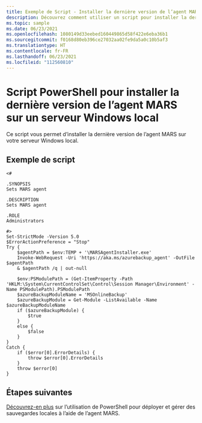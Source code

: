 ```yaml
---
title: Exemple de Script - Installer la dernière version de l’agent MARS sur des serveurs Windows locaux
description: Découvrez comment utiliser un script pour installer la dernière version de l’agent MARS sur vos serveurs Windows locaux dans un compte de stockage.
ms.topic: sample
ms.date: 06/23/2021
ms.openlocfilehash: 1080149d33eebed160449865d58f422e6eba36b1
ms.sourcegitcommit: f0168d80eb396ce27032aa02fe9da5a0c10b5af3
ms.translationtype: HT
ms.contentlocale: fr-FR
ms.lasthandoff: 06/23/2021
ms.locfileid: "112560810"
---
```

# <a name="powershell-script-to-install-the-latest-mars-agent-on-an-on-premises-windows-server"></a>Script PowerShell pour installer la dernière version de l’agent MARS sur un serveur Windows local

Ce script vous permet d’installer la dernière version de l’agent MARS sur votre serveur Windows local.

## <a name="sample-script"></a>Exemple de script

```azurepowershell
<#

.SYNOPSIS
Sets MARS agent

.DESCRIPTION
Sets MARS agent

.ROLE
Administrators

#>
Set-StrictMode -Version 5.0
$ErrorActionPreference = "Stop"
Try {
    $agentPath = $env:TEMP + '\MARSAgentInstaller.exe'
    Invoke-WebRequest -Uri 'https://aka.ms/azurebackup_agent' -OutFile $agentPath
    & $agentPath /q | out-null

    $env:PSModulePath = (Get-ItemProperty -Path 'HKLM:\System\CurrentControlSet\Control\Session Manager\Environment' -Name PSModulePath).PSModulePath
    $azureBackupModuleName = 'MSOnlineBackup'
    $azureBackupModule = Get-Module -ListAvailable -Name $azureBackupModuleName
    if ($azureBackupModule) {
        $true
    }
    else {
        $false
    }
}
Catch {
    if ($error[0].ErrorDetails) {
        throw $error[0].ErrorDetails
    }
    throw $error[0]
}

```

## <a name="next-steps"></a>Étapes suivantes

[Découvrez-en plus](../backup-client-automation.md) sur l’utilisation de PowerShell pour déployer et gérer des sauvegardes locales à l’aide de l’agent MARS.